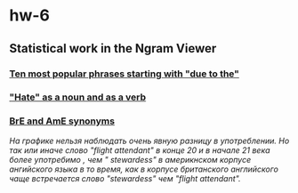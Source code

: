# hw-6
## Statistical work in the Ngram Viewer
### [Ten most popular phrases starting with "due to the"](https://github.com/AnastaciaStyufeeva/hw-6/blob/master/due%20to%20the.png)
### ["Hate" as a noun and as a verb](https://github.com/AnastaciaStyufeeva/hw-6/blob/master/hate%20(2).png)

### [BrE and AmE synonyms](https://github.com/AnastaciaStyufeeva/hw-6/blob/master/stewardess.png)
*На графике нельзя наблюдать очень явную разницу в употреблении. Но так или иначе слово "flight attendant" в конце 20 и в начале 21 века более употребимо , чем " stewardess" в америкнском корпусе ангийского языка в то время, как в корпусе британского английского чаще встречается слово "stewardess" чем "flight attendant".*
